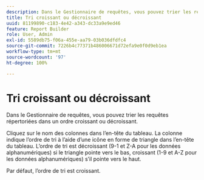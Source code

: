 ```yaml
---
description: Dans le Gestionnaire de requêtes, vous pouvez trier les requêtes répertoriées dans un ordre croissant ou décroissant.
title: Tri croissant ou décroissant
uuid: 81199890-c183-4e42-a343-dc33a9e9ed46
feature: Report Builder
role: User, Admin
exl-id: 5589db75-f06a-455e-aa79-03b036dfdfc4
source-git-commit: 7226b4c77371b486006671d72efa9e0f0d9eb1ea
workflow-type: tm+mt
source-wordcount: '97'
ht-degree: 100%

---
```


# Tri croissant ou décroissant

Dans le Gestionnaire de requêtes, vous pouvez trier les requêtes répertoriées dans un ordre croissant ou décroissant.

Cliquez sur le nom des colonnes dans l’en-tête du tableau. La colonne indique l’ordre de tri à l’aide d’une icône en forme de triangle dans l’en-tête du tableau. L’ordre de tri est décroissant (9-1 et Z-A pour les données alphanumériques) si le triangle pointe vers le bas, croissant (1-9 et A-Z pour les données alphanumériques) s’il pointe vers le haut.

Par défaut, l’ordre de tri est croissant.

